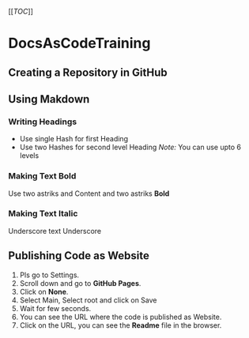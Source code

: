 [[_TOC_]]
# DocsAsCodeTraining
## Creating a Repository in GitHub
## Using Makdown
### Writing Headings
- Use single Hash for first Heading
- Use two Hashes for second level Heading
_Note:_ You can use upto 6 levels
### Making Text Bold
Use two astriks and Content and two astriks
**Bold** 
### Making Text Italic
Underscore text Underscore
## Publishing Code as Website
1. Pls go to Settings.
2. Scroll down and go to **GitHub Pages**.
3. Click on **None**.
4. Select Main, Select root and click on Save
5. Wait for few seconds.
6. You can see the URL where the code is published as Website.
7. Click on the URL, you can see the **Readme** file in the browser.
